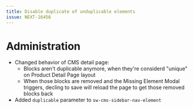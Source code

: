 ```yaml
---
title: Disable duplicate of unduplicable elements
issue: NEXT-16456
---
```

# Administration
* Changed behavior of CMS detail page:
  * Blocks aren't duplicable anymore, when they're considerd "unique" on Product Detail Page layout
  * When those blocks are removed and the Missing Element Modal triggers, decling to save will reload the page to get those removed blocks back
* Added `duplicable` parameter to `sw-cms-sidebar-nav-element`